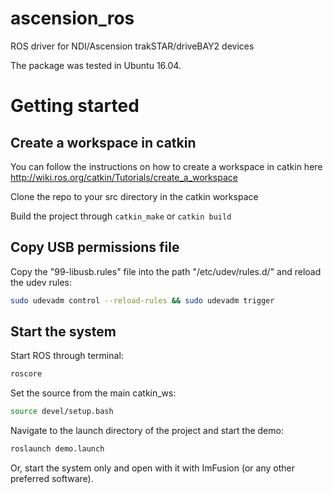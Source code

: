 # ascension_ros
ROS driver for NDI/Ascension trakSTAR/driveBAY2 devices

The package was tested in Ubuntu 16.04.

# Getting started

## Create a workspace in catkin
 
You can follow the instructions on how to create a workspace in catkin here http://wiki.ros.org/catkin/Tutorials/create_a_workspace

Clone the repo to your src directory in the catkin workspace

Build the project through `catkin_make` or `catkin build`

## Copy USB permissions file

Copy the "99-libusb.rules" file into the path "/etc/udev/rules.d/" and reload the udev rules:
```bash
sudo udevadm control --reload-rules && sudo udevadm trigger
```

## Start the system

Start ROS through terminal: 
```bash
roscore
```

Set the source from the main catkin_ws: 
```bash
source devel/setup.bash
```

Navigate to the launch directory of the project and start the demo: 
```bash
roslaunch demo.launch
```

Or, start the system only and open with it with ImFusion (or any other preferred software).
